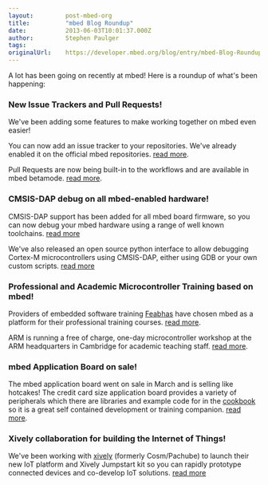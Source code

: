 ```yaml
---
layout:         post-mbed-org
title:          "mbed Blog Roundup"
date:           2013-06-03T10:01:37.000Z
author:         Stephen Paulger
tags:           
originalUrl:    https://developer.mbed.org/blog/entry/mbed-Blog-Roundup/
---
```


<p>A lot has been going on recently at mbed! Here is a roundup of what&apos;s
  been happening:</p>

<h3>New Issue Trackers and Pull Requests!</h3>

<p>We&apos;ve been adding some features to make working together on mbed
  even easier!</p>
<p>You can now add an issue tracker to your repositories. We&apos;ve already
  enabled it on the official mbed repositories. <a href="/blog/entry/Issue-Tracker/">read more</a>.</p>
<p>Pull Requests are now being built-in to the workflows and are available
  in mbed betamode. <a href="/blog/entry/Pull-Requests-now-in-beta/">read more</a>.</p>

<h3>CMSIS-DAP debug on all mbed-enabled hardware!</h3>

<p>CMSIS-DAP support has been added for all mbed board firmware, so you can
  now debug your mbed hardware using a range of well known toolchains.
  <a
  href="/blog/entry/Debugging-on-mbed-enabled-platforms/">read more</a>
</p>
<p>We&apos;ve also released an open source python interface to allow debugging
  Cortex-M microcontrollers using CMSIS-DAP, either using GDB or your own
  custom scripts. <a href="/blog/entry/Debugging-from-GDB-using-pyOCD/">read more</a>
</p>

<h3>Professional and Academic Microcontroller Training based on mbed!</h3>

<p>Providers of embedded software training <a href="http://feabhas.com/" rel="nofollow">Feabhas</a> have
  chosen mbed as a platform for their professional training courses. <a href="/blog/entry/mbed-professional-training-platform/">read more</a>.</p>
<p>ARM is running a free of charge, one-day microcontroller workshop at the
  ARM headquarters in Cambridge for academic teaching staff. <a href="/blog/entry/ARM-University-Program-to-run-mbed-work/">read more</a>.</p>

<h3>mbed Application Board on sale!</h3>

<p>The mbed application board went on sale in March and is selling like hotcakes!
  The credit card size application board provides a variety of peripherals
  which there are libraries and example code for in the <a href="/cookbook/mbed-application-board">cookbook</a> so
  it is a great self contained development or training companion. <a href="/blog/entry/mbed-Application-Board-on-sale/">read more</a>.</p>

<h3>Xively collaboration for building the Internet of Things!</h3>

<p>We&apos;ve been working with <a href="http://xively.com" rel="nofollow">xively</a> (formerly
  Cosm/Pachube) to launch their new IoT platform and Xively Jumpstart kit
  so you can rapidly prototype connected devices and co-develop IoT solutions.
  <a
  href="/blog/entry/ARM-mbed-Xively-Internet-of-Things/">read more</a>
</p>
